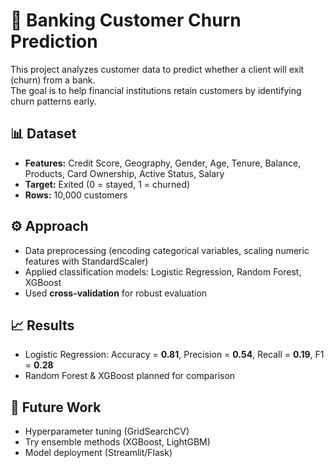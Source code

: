 # 🏦 Banking Customer Churn Prediction

This project analyzes customer data to predict whether a client will exit (churn) from a bank.  
The goal is to help financial institutions retain customers by identifying churn patterns early.

## 📊 Dataset
- **Features:** Credit Score, Geography, Gender, Age, Tenure, Balance, Products, Card Ownership, Active Status, Salary  
- **Target:** Exited (0 = stayed, 1 = churned)  
- **Rows:** 10,000 customers  

## ⚙️ Approach
- Data preprocessing (encoding categorical variables, scaling numeric features with StandardScaler)  
- Applied classification models: Logistic Regression, Random Forest, XGBoost  
- Used **cross-validation** for robust evaluation  

## 📈 Results
- Logistic Regression: Accuracy = **0.81**, Precision = **0.54**, Recall = **0.19**, F1 = **0.28**  
- Random Forest & XGBoost planned for comparison  

## 🔮 Future Work
- Hyperparameter tuning (GridSearchCV)  
- Try ensemble methods (XGBoost, LightGBM)  
- Model deployment (Streamlit/Flask)

